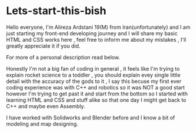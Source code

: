 # Lets-start-this-bish
Hello everyone, I'm Alireza Ardstani 19(M) from Iran(unfortunately)
and I am just starting my front-end developing journey and I will share my basic HTML and CSS works here , feel free to inform me about my mistakes , I'll greatly appreciate it if you did.

For more of a personal description read below.


Honestly I'm not a big fan of coding in general , it feels like I'm trying to explain rocket science to a toddler , you should explain evey single little detail 
with the accuracy of the gods to it , I say this becuse my first ever coding experience was with C++ and robotics so it was NOT a good start however I'm trying 
to get past it and start from the bottom so I started with learning HTML and CSS and stuff alike so that one day I might get back to C++ and maybe even Assembly.

I have worked with Solidworks and Blender before and I know a bit of modeling and map designing.
